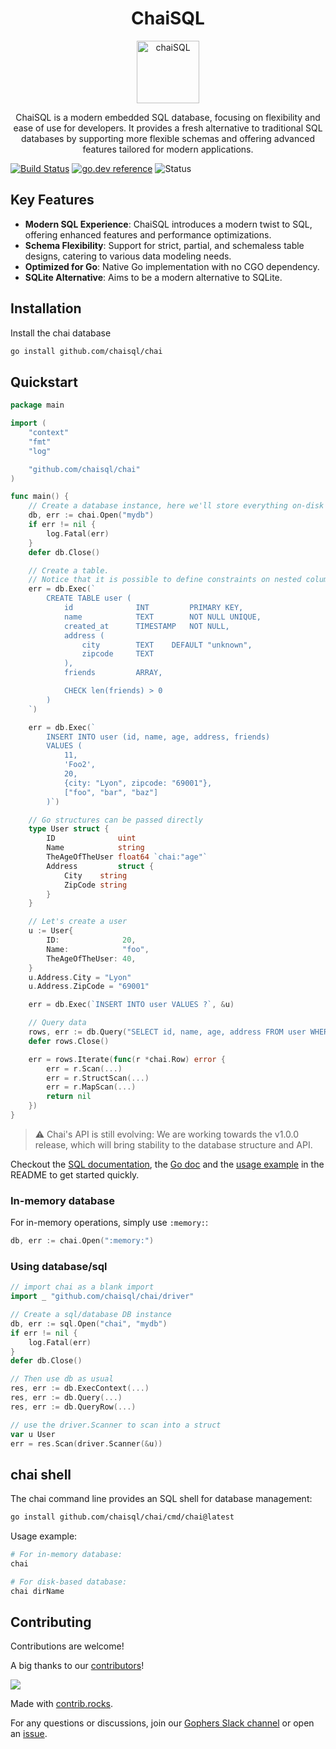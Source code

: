 <h1 align="center"> ChaiSQL </h1>
<p align="center">
  <a href="https://chai.dev">
    <img alt="chaiSQL" title="chaiSQL" src="https://raw.githubusercontent.com/chaisql/docs/master/assets/icons/logo.svg?sanitize=true" width="100">
  </a>
</p>

<p align="center">
  ChaiSQL is a modern embedded SQL database, focusing on flexibility and ease of use for developers. It provides a fresh alternative to traditional SQL databases by supporting more flexible schemas and offering advanced features tailored for modern applications.
</p>


[![Build Status](https://github.com/chaisql/chai/actions/workflows/go.yml/badge.svg)](https://github.com/chaisql/chai/actions/workflows/go.yml)
[![go.dev reference](https://img.shields.io/badge/go.dev-reference-007d9c?logo=go&logoColor=white&style=flat-square)](https://pkg.go.dev/github.com/chaisql/chai)
![Status](https://img.shields.io/badge/status-alpha-yellow)


## Key Features

- **Modern SQL Experience**: ChaiSQL introduces a modern twist to SQL, offering enhanced features and performance optimizations.
- **Schema Flexibility**: Support for strict, partial, and schemaless table designs, catering to various data modeling needs.
- **Optimized for Go**: Native Go implementation with no CGO dependency.
- **SQLite Alternative**: Aims to be a modern alternative to SQLite.

## Installation

Install the chai database

```bash
go install github.com/chaisql/chai
```

## Quickstart

```go
package main

import (
    "context"
    "fmt"
    "log"

    "github.com/chaisql/chai"
)

func main() {
    // Create a database instance, here we'll store everything on-disk
    db, err := chai.Open("mydb")
    if err != nil {
        log.Fatal(err)
    }
    defer db.Close()

    // Create a table.
    // Notice that it is possible to define constraints on nested columns.
    err = db.Exec(`
        CREATE TABLE user (
            id              INT         PRIMARY KEY,
            name            TEXT        NOT NULL UNIQUE,
            created_at      TIMESTAMP   NOT NULL,
            address (
                city        TEXT    DEFAULT "unknown",
                zipcode     TEXT
            ),
            friends         ARRAY,

            CHECK len(friends) > 0
        )
    `)

    err = db.Exec(`
        INSERT INTO user (id, name, age, address, friends)
        VALUES (
            11,
            'Foo2',
            20,
            {city: "Lyon", zipcode: "69001"},
            ["foo", "bar", "baz"]
        )`)

    // Go structures can be passed directly
    type User struct {
        ID              uint
        Name            string
        TheAgeOfTheUser float64 `chai:"age"`
        Address         struct {
            City    string
            ZipCode string
        }
    }

    // Let's create a user
    u := User{
        ID:              20,
        Name:            "foo",
        TheAgeOfTheUser: 40,
    }
    u.Address.City = "Lyon"
    u.Address.ZipCode = "69001"

    err = db.Exec(`INSERT INTO user VALUES ?`, &u)

    // Query data 
    rows, err := db.Query("SELECT id, name, age, address FROM user WHERE age >= ?", 18)
    defer rows.Close()

    err = rows.Iterate(func(r *chai.Row) error {
        err = r.Scan(...)
        err = r.StructScan(...)
        err = r.MapScan(...)
        return nil
    })
}
```

> :warning: Chai's API is still evolving: We are working towards the v1.0.0 release, which will bring stability to the database structure and API.

Checkout the [SQL documentation](https://chai.dev/docs/essentials/sql-introduction/), the [Go doc](https://pkg.go.dev/github.com/chaisql/chai) and the [usage example](#usage) in the README to get started quickly.

### In-memory database

For in-memory operations, simply use `:memory:`:

```go
db, err := chai.Open(":memory:")
```

### Using database/sql

```go
// import chai as a blank import
import _ "github.com/chaisql/chai/driver"

// Create a sql/database DB instance
db, err := sql.Open("chai", "mydb")
if err != nil {
    log.Fatal(err)
}
defer db.Close()

// Then use db as usual
res, err := db.ExecContext(...)
res, err := db.Query(...)
res, err := db.QueryRow(...)

// use the driver.Scanner to scan into a struct
var u User
err = res.Scan(driver.Scanner(&u))
```

## chai shell

The chai command line provides an SQL shell for database management:

```bash
go install github.com/chaisql/chai/cmd/chai@latest
```

Usage example:

```bash
# For in-memory database:
chai

# For disk-based database:
chai dirName
```

## Contributing

Contributions are welcome!

A big thanks to our [contributors](https://github.com/chaisql/chai/graphs/contributors)!

<a href="https://github.com/chaisql/chai/graphs/contributors">
  <img src="https://contrib.rocks/image?repo=chaisql/chai" />
</a>

Made with [contrib.rocks](https://contrib.rocks).

For any questions or discussions, join our [Gophers Slack channel](https://gophers.slack.com/messages/CKPCYQFE0) or open an [issue](https://github.com/chaisql/chai/issues/new).
